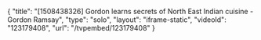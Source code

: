 {
    "title": "[1508438326] Gordon learns secrets of North East Indian cuisine - Gordon Ramsay",
    "type": "solo",
    "layout": "iframe-static",
    "videoId": "123179408",
    "url": "\/tvpembed\/123179408"
}